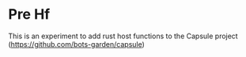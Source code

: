 # Pre Hf

This is an experiment to add rust host functions to the Capsule project (https://github.com/bots-garden/capsule)
